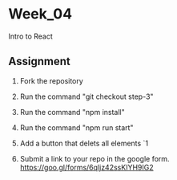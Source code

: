 # Week_04
Intro to React


## Assignment

1. Fork the repository
2. Run the command "git checkout step-3"

3. Run the command "npm install"

4. Run the command "npm run start"

5. Add a button that delets all elements
`1
5. Submit a link to your repo in the google form.
https://goo.gl/forms/6qljz42ssKIYH9IG2
